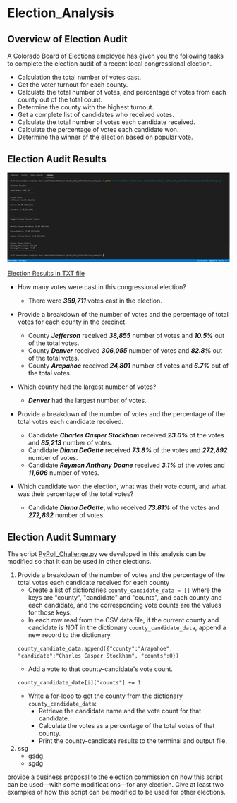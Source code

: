 # Election_Analysis

## Overview of Election Audit
A Colorado Board of Elections employee has given you the following tasks to complete the election audit of a recent local congressional election.

- Calculation the total number of votes cast.
- Get the voter turnout for each county.
- Calculate the total number of votes, and percentage of votes from each county out of the total count.
- Determine the county with the highest turnout.
- Get a complete list of candidates who received votes.
- Calculate the total number of votes each candidate received.
- Calculate the percentage of votes each candidate won.
- Determine the winner of the election based on popular vote.

## Election Audit Results
![Election Results from Terminal](analysis/election_results_terminal.png)

[Election Results in TXT file](analysis/election_results.txt)

- How many votes were cast in this congressional election?
    - There were **_369,711_** votes cast in the election.

- Provide a breakdown of the number of votes and the percentage of total votes for each county in the precinct.
    - County **_Jefferson_** received **_38,855_** number of votes and **_10.5%_** out of the total votes.
    - County **_Denver_** received **_306,055_** number of votes and **_82.8%_** out of the total votes.
    - County **_Arapahoe_** received **_24,801_** number of votes and **_6.7%_** out of the total votes.

- Which county had the largest number of votes?
    - **_Denver_** had the largest number of votes.

- Provide a breakdown of the number of votes and the percentage of the total votes each candidate received.
    - Candidate **_Charles Casper Stockham_** received **_23.0%_** of the votes and **_85,213_** number of votes.
    - Candidate **_Diana DeGette_** received **_73.8%_** of the votes and **_272,892_** number of votes.
    - Candidate **_Raymon Anthony Doane_** received **_3.1%_** of the votes and **_11,606_** number of votes.

- Which candidate won the election, what was their vote count, and what was their percentage of the total votes?
    - Candidate **_Diana DeGette_**, who received **_73.81%_** of the votes and **_272,892_** number of votes.


## Election Audit Summary
The script [PyPoll_Challenge.py](PyPoll_Challenge.py) we developed in this analysis can be modified so that it can be used in other elections.
1. Provide a breakdown of the number of votes and the percentage of the total votes each candidate received for each county
    - Create a list of dictionaries `county_candidate_data = []` where the keys are "county", "candidate" and "counts", and each county and each candidate, and the corresponding vote counts are the values for those keys.
    - In each row read from the CSV data file, if the current county and candidate is NOT in the dictionary `county_candidate_data`, append a new record to the dictionary.
    ```
    county_candiate_data.append({"county":"Arapahoe", "candidate":"Charles Casper Stockham", "counts":0})
    ```
    - Add a vote to that county-candidate's vote count.
    ```
    county_candidate_date[i]["counts"] += 1
    ```
    -  Write a for-loop to get the county from the dictionary `county_candidate_data`:
        -  Retrieve the candidate name and the vote count for that candidate.
        -  Calculate the votes as a percentage of the total votes of that county.
        -  Print the county-candidate results to the terminal and output file.
2. ssg
    - gsdg
    - sgdg

provide a business proposal to the election commission on how this script can be used—with some modifications—for any election. Give at least two examples of how this script can be modified to be used for other elections.



